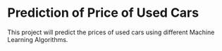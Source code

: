 # Prediction of Price of Used Cars
This project will predict the prices of used cars using different Machine Learning Algorithms. 
